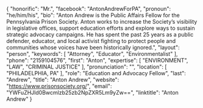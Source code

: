 {
  "honorific": "Mr.",
  "facebook": "AntonAndrewForPA",
  "pronoun": "he/him/his",
  "bio": "Anton Andrew is the Public Affairs Fellow for the Pennsylvania Prison Society. Anton works to increase the Society’s visibility in legislative offices, support education efforts and explore ways to sustain strategic advocacy campaigns. He has spent the past 25 years as a public defender, educator, and local activist fighting to protect people and communities whose voices have been historically ignored.",
  "layout": "person",
  "keywords": [
    "Attorney",
    "Educator",
    "Environmentalist"
  ],
  "phone": "2159104576",
  "first": "Anton",
  "expertise": [
    "ENVIRONMENT",
    "LAW",
    "CRIMINAL JUSTICE"
  ],
  "pronunciation": "",
  "location": [
    "PHILADELPHIA, PA"
  ],
  "role": "Education and Advocacy Fellow",
  "last": "Andrew",
  "title": "Anton Andrew",
  "website": "https://www.prisonsociety.org/",
  "email": "YWFuZHJld0Bwcmlzb25zb2NpZXR5Lm9yZw==",
  "linktitle": "Anton Andrew"
}